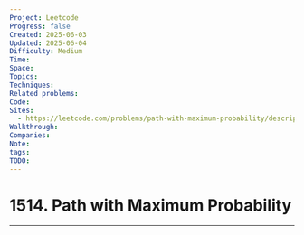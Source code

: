 ```yaml
---
Project: Leetcode
Progress: false
Created: 2025-06-03
Updated: 2025-06-04
Difficulty: Medium
Time: 
Space: 
Topics: 
Techniques: 
Related problems: 
Code: 
Sites:
  - https://leetcode.com/problems/path-with-maximum-probability/description/
Walkthrough: 
Companies: 
Note: 
tags: 
TODO: 
---
```

# 1514. Path with Maximum Probability
---
